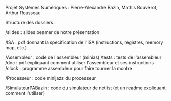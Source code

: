 Projet Systèmes Numériques : Pierre-Alexandre Bazin, Mathis Bouverot, Arthur Rousseau

Structure des dossiers :

/slides : slides beamer de notre présentation

/ISA : pdf donnant la specification de l'ISA (instructions, registres, memory map, etc.)

/Assembleur : code de l'assembleur (minias)
  /tests : tests de l'assembleur
  /doc : pdf expliquant comment utiliser l'assembleur et ses instructions
  /clock : programme assembleur pour faire tourner la montre
  
/Processeur : code minijazz du processeur 

/SimulateurPABazin : code du simulateur de netlist (et un readme expliquant comment l'utiliser)